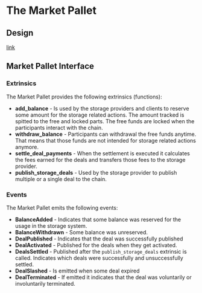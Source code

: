 # The Market Pallet

## Design

[link](./DESIGN.md)

## Market Pallet Interface

### Extrinsics

The Market Pallet provides the following extrinsics (functions):

- **add_balance** - Is used by the storage providers and clients to reserve some amount for the storage related actions. The amount tracked is spitted to the free and locked parts. The free funds are locked when the participants interact with the chain.
- **withdraw_balance** - Participants can withdrawal the free funds anytime. That means that those funds are not intended for storage related actions anymore.
- **settle_deal_payments** - When the settlement is executed it calculates the fees earned for the deals and transfers those fees to the storage provider.
- **publish_storage_deals** - Used by the storage provider to publish multiple or a single deal to the chain.

### Events

The Market Pallet emits the following events:

- **BalanceAdded** - Indicates that some balance was reserved for the usage in the storage system.
- **BalanceWithdrawn** - Some balance was unreserved.
- **DealPublished** - Indicates that the deal was successfully published
- **DealActivated** - Published for the deals when they get activated.
- **DealsSettled** - Published after the `publish_storage_deals` extrinsic is called. Indicates which deals were successfully and unsuccessfully settled.
- **DealSlashed** - Is emitted when some deal expired
- **DealTerminated** - If emitted it indicates that the deal was voluntarily or involuntarily terminated.
